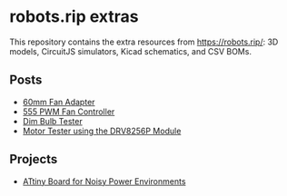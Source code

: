 # robots.rip extras

This repository contains the extra resources from https://robots.rip/: 3D models, CircuitJS simulators, Kicad
schematics, and CSV BOMs.

## Posts

- [60mm Fan Adapter](./post/60mm-fan-adapter/)
- [555 PWM Fan Controller](./post/555-pwm-fan-controller/)
- [Dim Bulb Tester](./post/dim-bulb-tester/)
- [Motor Tester using the DRV8256P Module](./post/motor-tester-drv8256p/)

## Projects

- [ATtiny Board for Noisy Power Environments](./project/lc-filter-attiny/)
